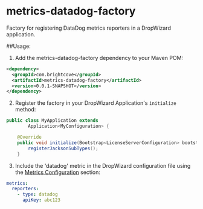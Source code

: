 metrics-datadog-factory
=======================

Factory for registering DataDog metrics reporters in a DropWizard application.

##Usage:

1. Add the metrics-datadog-factory dependency to your Maven POM:
```xml
<dependency>
  <groupId>com.brightcove</groupId>
  <artifactId>metrics-datadog-factory</artifactId>
  <version>0.0.1-SNAPSHOT</version>
</dependency>
```
2. Register the factory in your DropWizard Application's `initialize` method:
```java
public class MyApplication extends
        Application<MyConfiguration> {

    @Override
    public void initialize(Bootstrap<LicenseServerConfiguration> bootstrap) {
        registerJacksonSubTypes();
    }
```
3. Include the 'datadog' metric in the DropWizard configuration file using the [Metrics Configuration](https://dropwizard.github.io/dropwizard/manual/configuration.html#metrics) section:
```yaml
metrics:
  reporters:
    - type: datadog
      apiKey: abc123
```
